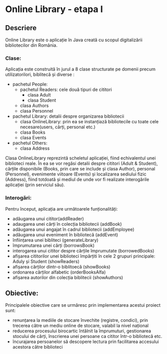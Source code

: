 # Online Library - etapa I

## Descriere
 Online Library este o aplicație în Java creată cu scopul digitalizării bibliotecilor din România. 
 
### Clase:
 Aplicația este construită în jurul a 8 clase structurate pe domenii precum utilizatorilori, biblitecă și diverse :
 - pachetul People:
      - pachetul Readers: cele două tipuri de cititori
         - clasa Adult
         - clasa Student
      - clasa Authors
      - clasa Personnel
 - pachetul Library: detalii despre organizarea bibliotecii
      - clasa OnlineLibrary: prin ea se instanțiază bibliotecile cu toate cele necesare(users, cărți, personal etc.)
      - clasa Books
      - clasa Events
 - pachetul Others:
      - clasa Address
 
 Clasa OnlineLibrary reprezintă scheletul aplicației, fiind echivalentul unei biblioteci reale. În ea se vor regăsi detalii despre cititori (Adult & Student), cărțile disponibile (Books, prin care se include și clasa Author), personal (Personnel), evenimente viitoare (Events) și localizarea sediului fizic (Address), fiind totdoată și mediul de unde vor fi realizate interogările aplicației (prin serviciul său). 
 
### Interogări:
 Pentru început, aplicația are următoarele funționalități:
 - adăugarea unui cititor(addReader)
 - adaugarea unei cărți în colecția bibliotecii (addBook)
 - adăugarea unui angajat în cadrul bibliotecii (addEmployee)
 - adăugarea unui eveniment în bibliotecă (addEvent)
 - înființarea unei bibliteci (generateLibrary)
 - împrumutarea unei cărți (borrowsBook)
 - interogarea unui cititor despre cărțile împrumutate (borrowedBooks)
 - afișarea cititorilor unei biblioteci împărțiti în cele 2 grupuri principale: Aduly și Student (showReaders)
 - afișarea cărților dintr-o biblitoecă (showBooks)
 - ordonarea cărților alfabetic (orderBooksAlfa)
 - afișarea autorilor din colecția biblitecii (showAuthors)  
 
## Obiective:

Principalele obiective care se urmăresc prin implementarea acestui proiect sunt:
 - renunțarea la mediile de stocare învechite (registre, condici), prin trecerea către un mediu online de stocare, valabil la nivel național
 - reducerea procesului birocartic întâlnit la împrumuturi, gestionarea stocului de cărți, înscrierea unei persoane ca cititor într-o bibliotecă etc.
 - încurajarea persoanelor să descopere lectura prin facilitarea accesului acestora către biblioteci
